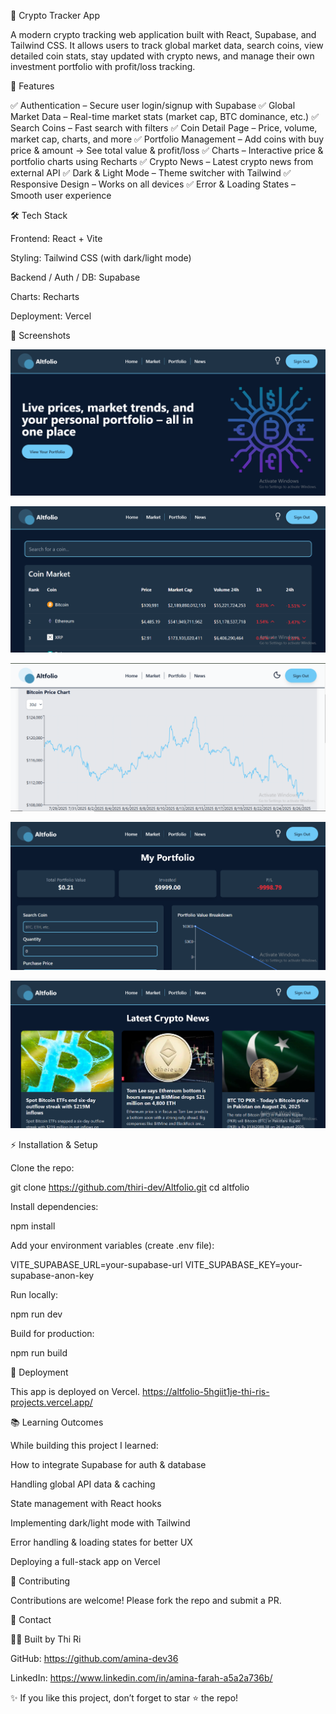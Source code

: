 🚀 Crypto Tracker App

A modern crypto tracking web application built with React, Supabase, and Tailwind CSS.
It allows users to track global market data, search coins, view detailed coin stats, stay updated with crypto news, and manage their own investment portfolio with profit/loss tracking.

🌟 Features

✅ Authentication – Secure user login/signup with Supabase
✅ Global Market Data – Real-time market stats (market cap, BTC dominance, etc.)
✅ Search Coins – Fast search with filters
✅ Coin Detail Page – Price, volume, market cap, charts, and more
✅ Portfolio Management – Add coins with buy price & amount → See total value & profit/loss
✅ Charts – Interactive price & portfolio charts using Recharts
✅ Crypto News – Latest crypto news from external API
✅ Dark & Light Mode – Theme switcher with Tailwind
✅ Responsive Design – Works on all devices
✅ Error & Loading States – Smooth user experience

🛠 Tech Stack

Frontend: React + Vite

Styling: Tailwind CSS (with dark/light mode)

Backend / Auth / DB: Supabase

Charts: Recharts

Deployment: Vercel

📸 Screenshots

![Home Page](./src/assets/altfolio-homepage.png)

![Coin Market Page](./src/assets/altfolio-marketpage.png)

![Coin Detail Page](./src/assets/altfolio-coindetailpage.png)

![Portfolio Page](./src/assets/altfolio-portfoliopage.png)

![News Page](./src/assets/altfolio-newspage.png)


⚡ Installation & Setup

Clone the repo:

git clone https://github.com/thiri-dev/Altfolio.git
cd altfolio


Install dependencies:

npm install


Add your environment variables (create .env file):

VITE_SUPABASE_URL=your-supabase-url
VITE_SUPABASE_KEY=your-supabase-anon-key


Run locally:

npm run dev


Build for production:

npm run build

🚀 Deployment

This app is deployed on Vercel.
https://altfolio-5hgiit1je-thi-ris-projects.vercel.app/

📚 Learning Outcomes

While building this project I learned:

How to integrate Supabase for auth & database

Handling global API data & caching

State management with React hooks

Implementing dark/light mode with Tailwind

Error handling & loading states for better UX

Deploying a full-stack app on Vercel

🤝 Contributing

Contributions are welcome! Please fork the repo and submit a PR.

📩 Contact

👩‍💻 Built by Thi Ri

GitHub: https://github.com/amina-dev36

LinkedIn: https://www.linkedin.com/in/amina-farah-a5a2a736b/

✨ If you like this project, don’t forget to star ⭐ the repo!